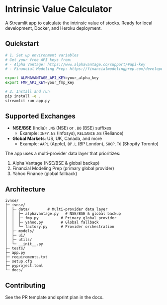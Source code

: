 # Intrinsic Value Calculator

A Streamlit app to calculate the intrinsic value of stocks. Ready for local development, Docker, and Heroku deployment.

## Quickstart

```sh
# 1. Set up environment variables
# Get your free API keys from:
# - Alpha Vantage: https://www.alphavantage.co/support/#api-key
# - Financial Modeling Prep: https://financialmodelingprep.com/developer/docs/

export ALPHAVANTAGE_API_KEY=your_alpha_key
export FMP_API_KEY=your_fmp_key

# 2. Install and run
pip install -e .
streamlit run app.py
```

## Supported Exchanges

- **NSE/BSE** (India): `.NS` (NSE) or `.BO` (BSE) suffixes
  - Example: `INFY.NS` (Infosys), `RELIANCE.NS` (Reliance)
- **Global Markets**: US, UK, Canada, and more
  - Example: `AAPL` (Apple), `BP.L` (BP London), `SHOP.TO` (Shopify Toronto)

The app uses a multi-provider data layer that prioritizes:
1. Alpha Vantage (NSE/BSE & global backup)
2. Financial Modeling Prep (primary global provider)
3. Yahoo Finance (global fallback)

## Architecture

```
ivnse/
├─ ivnse/
│  ├─ data/        # Multi-provider data layer
│  │  ├─ alphavantage.py   # NSE/BSE & global backup
│  │  ├─ fmp.py          # Primary global provider
│  │  ├─ yahoo.py        # Global fallback
│  │  └─ factory.py      # Provider orchestration
│  ├─ models/
│  ├─ ui/
│  ├─ utils/
│  └─ __init__.py
├─ tests/
├─ app.py
├─ requirements.txt
├─ setup.cfg
├─ pyproject.toml
└─ docs/
```

## Contributing
See the PR template and sprint plan in the docs.
